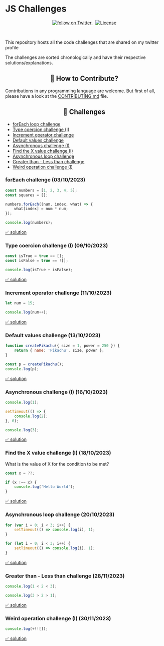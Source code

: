 # JS Challenges

<p align="center">
    <a href="https://img.shields.io/twitter/follow/_jsnoob?style=for-the-badge&color=blue">
        <img src="https://img.shields.io/twitter/follow/_jsnoob?style=social&logo=twitter"
            alt="follow on Twitter">
    </a>
    &nbsp;
    <a href="https://img.shields.io/github/license/jsnoob921/js-challenges">
        <img src="https://img.shields.io/github/license/jsnoob921/js-challenges" alt="License">
    </a>
</p>

<br />

This repository hosts all the code challenges that are shared on my twitter profile

The challenges are sorted chronologically and have their respective solutions/explanations.

<h2 align=center>📝 How to Contribute?</h2>

Contributions in any programming language are welcome. But first of all, please have a look at the [CONTRIBUTING.md](CONTRIBUTING.md) file.

## <h2 align=center>🧪 Challenges</h2> 

- [forEach loop challenge](#foreach-challenge-03102023)
- [Type coercion challenge (I)](#type-coercion-challenge-i-09102023)
- [Increment operator challenge](#increment-operator-challenge-11102023)
- [Default values challenge](#default-values-challenge-13102023)
- [Asynchronous challenge (I)](#asynchronous-challenge-i-16102023)
- [Find the X value challenge (I)](#find-the-x-value-challenge-i-18102023)
- [Asynchronous loop challenge](#asynchronous-loop-challenge-i-20102023)
- [Greater than - Less than challenge](#greater-than---less-than-challenge-28112023)
- [Weird operation challenge (I)](#weird-operation-challenge-i-30112023)

### forEach challenge (03/10/2023)

```javascript
const numbers = [1, 2, 3, 4, 5];
const squares = [];

numbers.forEach((num, index, what) => {
    what[index] = num * num;
});

console.log(numbers);
```

[✅ solution](./solutions/forEach-challenge.md)

### Type coercion challenge (I) (09/10/2023)

```javascript
const isTrue = true == [];
const isFalse = true == ![];

console.log(isTrue + isFalse);
```

[✅ solution](./solutions/type-coercion-I.md)

### Increment operator challenge (11/10/2023)

```javascript
let num = 15;

console.log(num++);
```

[✅ solution](./solutions/increment-operator-challenge.md)

### Default values challenge (13/10/2023)

```javascript
function createPikachu({ size = 1, power = 250 }) {
    return { name: 'Pikachu', size, power };
}

const p = createPikachu();
console.log(p);
```

[✅ solution](./solutions/default-values-challenge.md)

### Asynchronous challenge (I) (16/10/2023)

```javascript
console.log(1);

setTimeout(() => {
    console.log(2);
}, 0);

console.log(3);
```

[✅ solution](./solutions/asynchronous-I.md)

### Find the X value challenge (I) (18/10/2023)

What is the value of X for the condition to be met?

```javascript
const x = ??;

if (x !== x) {
    console.log('Hello World');
}
```

[✅ solution](./solutions/find-x-value-I.md)

### Asynchronous loop challenge (20/10/2023)

```javascript
for (var i = 0; i < 3; i++) {
    setTimeout(() => console.log(i), 1);
}

for (let i = 0; i < 3; i++) {
    setTimeout(() => console.log(i), 1);
}
```

[✅ solution](./solutions/asynchronous-loop-challenge.md)

### Greater than - Less than challenge (28/11/2023)

```javascript
console.log(1 < 2 < 3);

console.log(3 > 2 > 1);
```

[✅ solution](./solutions/greater-less-challenge.md)

### Weird operation challenge (I) (30/11/2023)

```javascript
console.log(+!![]);
```

[✅ solution](./solutions/weird-operation-challenge-i.md)